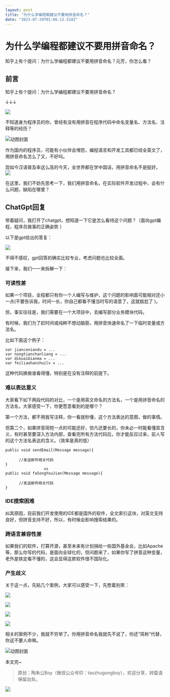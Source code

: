 ```yaml
---
layout: post
title: "为什么学编程都建议不要用拼音命名？"
date: "2023-07-29T01:06:12.518Z"
---
```

为什么学编程都建议不要用拼音命名？
=================

知乎上有个提问：为什么学编程都建议不要用拼音命名？元芳，你怎么看？

前言
--

知乎上有个提问：为什么学编程都建议不要用拼音命名？

↓↓↓

![](https://picx.zhimg.com/80/v2-196703b875de7b0c1a236ea2d4a18cac_1440w.webp?source=1940ef5c)

不知道身为程序员的你，曾经有没有用拼音在程序代码中命名变量名、方法名、注释等的经历？

![动图封面](https://picx.zhimg.com/50/v2-f7abaab00e601d8a8efda2dbb61aefe8_720w.jpg?source=1940ef5c)

作为国内的程序员，可能有小伙伴会埋怨，编程语言和开发工具都已经全英文了，用拼音命名怎么了又，不好吗。

现如今汉语普及率这么高的今天，全世界都在学中国话，用拼音命名不是挺好。  
![](https://picx.zhimg.com/80/v2-6de54106d0c571c6d3c0312cae643082_1440w.webp?source=1940ef5c)

在这里，我们不妨先思考一下，我们用拼音命名，在实际软件开发过程中，会有什么问题，缺陷在哪里？

ChatGpt回复
---------

带着疑问，我打开了chatgpt，想知道一下它是怎么看待这个问题？（面向gpt编程，程序员做事的正确姿势 ）

以下是gpt给出的答复：

![](https://pica.zhimg.com/80/v2-b0365df2677ae1d0d69c639e36d444ce_1440w.webp?source=1940ef5c)

不得不感叹，gpt回答的确实比较专业，考虑问题也比较全面。

接下来，我们一一来拆解一下：

### **可读性差**

如果一个项目，全程都只有你一个人编写与维护，这个问题的影响面可能相对还小一点(不要告诉我，时间一长，你自己都看不懂当时写的语意了，这就尴尬了 )。

但，事实往往是，我们需要在一个大项目中，去编写部分业务模块代码。

有时候，我们为了赶时间或纯粹不想动脑筋，用拼音快速命名了一下临时变量或方法名。

比如下面这个例子：

    var jianceniandu = ...
    var nongtianchanliang = ...
    var dikuaibianma = ...
    var feiliaohanshuilv = ...

这种代码换做谁看得懂，特别是在没有注释的前提下。

### **难以表达意义**

大家看下如下两段代码的对比，一个是用英文命名的方法名，一个是用拼音命名的方法名，大家感受一下，你更愿意看到的是哪个？

第一个方法，都不用我写注释，你一看就秒懂，这个方法表达的意图，做的事情。

但第二个，如果拼音简短一点的可能还好，但凡还要长的，你未必一时能看懂其含义，有时甚至要深入方法内部，查看完所有方法代码后，你才能反应过来，前人写的这个方法名表达的含义。（效率是真的低）

    public void sendEmail(Message message){
    
          //发送邮件相关代码
    }
                     vs
    public void faSongYouJian(Message message){
    
          //发送邮件相关代码
    }

### **IDE搜索困难**

纠其原因，目前我们开发使用的IDE都是国外的软件，全文索引这块，对英文支持良好，但拼音支持不好，所以，有时候会影响搜索结果的。

### **跨语言兼容性差**

如果我们的软件，打算开源，甚至未来有计划捐给一些国外基金会，比如Apache等，那么你写的代码，是面向全球化的，但问题来了，如果你写了拼音这种变量，老外是铁定看不懂的，这会显得这款软件很不国际化。

### **产生歧义**

关于这一点，先贴几个案例，大家可以感受一下，先憋着别笑：

![](https://picx.zhimg.com/80/v2-9bb4166fe6b96d75c9eb5e403efbb423_1440w.webp?source=1940ef5c)

![](https://picx.zhimg.com/80/v2-2220d804cd2a22e919890d8b16be0533_1440w.webp?source=1940ef5c)

![](https://picx.zhimg.com/80/v2-06ebb7190cbf7f6a57821a61c8445aca_1440w.webp?source=1940ef5c)

![](https://pic1.zhimg.com/80/v2-e9c959c9815366b00ecd1101ad5aa32f_1440w.webp?source=1940ef5c)

相关的案例不少，我就不穷举了。你用拼音命名我就先不说了，你还“简称”代替，你这不要人命嘛。

![动图封面](https://picx.zhimg.com/50/v2-ddf854dd78cfc885e3a3744f3ea7d7c1_720w.jpg?source=1940ef5c)

本文完~

> 原创：陶朱公Boy（微信公众号ID：taozhugongboy），欢迎分享，转载请保留出处。

![](https://img2022.cnblogs.com/blog/647901/202210/647901-20221029230713497-2068482934.jpg)